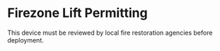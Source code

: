 # Firezone Lift Permitting

This device must be reviewed by local fire restoration agencies before deployment.
